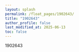 ```yaml
---
layout: splash
permalink: /float_pages/1902643/
title: "1902643"
author_profile: false
last_modified_at: 2025-06-13
toc: false
---
```

 
1902643
